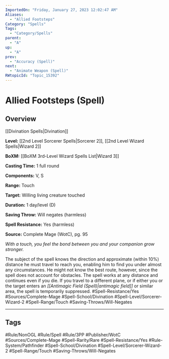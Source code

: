 ```yaml
---
ImportedOn: "Friday, January 27, 2023 12:02:47 AM"
Aliases:
  - "Allied Footsteps"
Category: "Spells"
Tags:
  - "Category/Spells"
parent:
  - "A"
up:
  - "A"
prev:
  - "Accuracy (Spell)"
next:
  - "Animate Weapon (Spell)"
RWtopicId: "Topic_15392"
---
```

# Allied Footsteps (Spell)
## Overview
[[Divination Spells|Divination]]

**Level:** [[2nd Level Sorcerer Spells|Sorcerer 2]], [[2nd Level Wizard Spells|Wizard 2]]

**BoXM:** [[BoXM 3rd-Level Wizard Spells List|Wizard 3]]

**Casting Time:** 1 full round

**Components:** V, S

**Range:** Touch

**Target:** Willing living creature touched

**Duration:** 1 day/level (D)

**Saving Throw:** Will negates (harmless)

**Spell Resistance:** Yes (harmless)

**Source:** Complete Mage (WotC), pg. 95

*With a touch, you feel the bond between you and your companion grow stronger.*

The subject of the spell knows the direction and approximate (within 10%) distance he must travel to reach you, enabling him to find you under almost any circumstances. He might not know the best route, however, since the spell does not account for obstacles. The spell works at any distance and continues even if you die. If you travel to a different plane, or if either you or the target enters an *[[Antimagic Field (Spell)|antimagic field]]* or similar area, the spell is temporarily suppressed.
#Spell-Resistance/Yes #Sources/Complete-Mage #Spell-School/Divination #Spell-Level/Sorcerer-Wizard-2 #Spell-Range/Touch #Saving-Throws/Will-Negates


---
## Tags
#Rule/NonOGL #Rule/Spell #Rule/3PP #Publisher/WotC #Sources/Complete-Mage #Spell-Rarity/Rare #Spell-Resistance/Yes #Rule-System/Pathfinder #Spell-School/Divination #Spell-Level/Sorcerer-Wizard-2 #Spell-Range/Touch #Saving-Throws/Will-Negates

